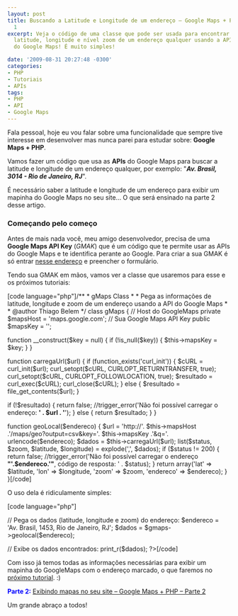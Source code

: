 ```yaml
---
layout: post
title: Buscando a Latitude e Longitude de um endereço – Google Maps + PHP – Parte
  1
excerpt: Veja o código de uma classe que pode ser usada para encontrar os dados de
  latitude, longitude e nível zoom de um endereço qualquer usando a API de informações
  do Google Maps! É muito simples!

date: '2009-08-31 20:27:48 -0300'
categories:
- PHP
- Tutoriais
- APIs
tags:
- PHP
- API
- Google Maps
---
```

<p>Fala pessoal, hoje eu vou falar sobre uma funcionalidade que sempre tive interesse em desenvolver mas nunca parei para estudar sobre: <strong>Google Maps + PHP</strong>.</p>
<p>Vamos fazer um código que usa as <strong>APIs</strong> do Google Maps para buscar a latitude e longitude de um endereço qualquer, por exemplo: "<strong><em>Av. Brasil, 3014 - Rio de Janeiro, RJ</em></strong>".</p>
<p>É necessário saber a latitude e longitude de um endereço para exibir um mapinha do Google Maps no seu site... O que será ensinado na parte 2 desse artigo.</p>
<h3>Começando pelo começo</h3>
<p>Antes de mais nada você, meu amigo desenvolvedor, precisa de uma <strong>Google Maps API Key</strong> (<em>GMAK</em>) que é um código que te permite usar as APIs do Google Maps e te identifica perante ao Google. Para criar a sua GMAK é só entrar <a href="http://code.google.com/intl/pt-BR/apis/maps/signup.html" target="_blank">nesse endereço</a> e preencher o formulário.</p>
<p>Tendo sua GMAK em mãos, vamos ver a classe que usaremos para esse e os próximos tutoriais:</p>
<p>[code language="php"]/**
 * gMaps Class
 *
 * Pega as informações de latitude, longitude e zoom de um endereço usando a API do Google Maps
 *
 * @author Thiago Belem <contato@thiagobelem.net>
 */
class gMaps {
	// Host do GoogleMaps
	private $mapsHost = 'maps.google.com';
	// Sua Google Maps API Key
	public $mapsKey = '';</p>
<p>	function __construct($key = null) {
		if (!is_null($key)) {
			$this->mapsKey = $key;
		}
	}</p>
<p>	function carregaUrl($url) {
		if (function_exists('curl_init')) {
			$cURL = curl_init($url);
			curl_setopt($cURL, CURLOPT_RETURNTRANSFER, true);
			curl_setopt($cURL, CURLOPT_FOLLOWLOCATION, true);
			$resultado = curl_exec($cURL);
			curl_close($cURL);
		} else {
			$resultado = file_get_contents($url);
		}</p>
<p>		if (!$resultado) {
			return false;
			//trigger_error('Não foi possível carregar o endereço: <strong>' . $url . '</strong>');
		} else {
			return $resultado;
		}
	}</p>
<p>	function geoLocal($endereco) {
		$url = 'http://'. $this->mapsHost .'/maps/geo?output=csv&key='. $this->mapsKey .'&q='. urlencode($endereco);
		$dados = $this->carregaUrl($url);
		list($status, $zoom, $latitude, $longitude) = explode(',', $dados);
		if ($status != 200) {
			return false;
			//trigger_error('Não foi possível carregar o endereço <strong>"'.$endereco.'"</strong>, código de resposta: ' . $status);
		}
		return array('lat' => $latitude, 'lon' => $longitude, 'zoom' => $zoom, 'endereco' => $endereco);
	}
}[/code]</p>
<p>O uso dela é ridiculamente simples:</p>
<p>[code language="php"]<?php
// Instancia a classe
$gmaps = new gMaps('SUA GMAK AQUI');</p>
<p>// Pega os dados (latitude, longitude e zoom) do endereço:
$endereco = 'Av. Brasil, 1453, Rio de Janeiro, RJ';
$dados = $gmaps->geolocal($endereco);</p>
<p>// Exibe os dados encontrados:
print_r($dados);
?>[/code]</p>
<p>Com isso já temos todas as informações necessárias para exibir um mapinha do GoogleMaps com o endereço marcado, o que faremos no <a href="http://blog.thiagobelem.net/html/exibindo-mapas-no-seu-site-google-maps-php-parte-2/" target="_blank">próximo tutorial</a>. :)</p>
<p><strong style="color: blue">Parte 2:</strong> <a href="http://blog.thiagobelem.net/html/exibindo-mapas-no-seu-site-google-maps-php-parte-2/" target="_blank">Exibindo mapas no seu site – Google Maps + PHP – Parte 2</a></p>
<p>Um grande abraço a todos!</p>
